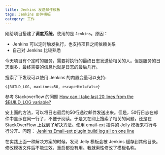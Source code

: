 ```yaml
---
title: Jenkins 发送邮件模板
tags: Jenkins 邮件模板
category: 工作
---
```


<!--more-->


刚给项目搭建了**调度系统**，使用的是 `Jenkins`。原因：

- Jenkins 可以定时触发执行，也支持项目之间依赖关系
- 自己对 Jenkins 比较熟悉

今天项目有个定时的服务，需要将执行的最终日志发送给相关的人。但是服务的日志很多，最终需要的信息也就是日志的最后几行。

搜索了下发现可以使用 Jenkins 的内置变量可以支持:

```
${BUILD_LOG, maxLines=50, escapeHtml=false}
```
参考 Stackoverflow 的问题 [How can I take last 20 lines from the $BUILD_LOG variable?](http://stackoverflow.com/questions/16089096/how-can-i-take-last-20-lines-from-the-build-log-variable)


安上面的方法，可以将日志最后的50行通过邮件发送出来。但是，50行日志在邮件中显示在同一行了，不便于阅读。于是又在网上搜索了相关的问题，还是在 StackOverFlow 上找到了解决方法。使用 email-ext 插件的 Jelly 模板来将行与行分开。问题：
[Jenkins Email-ext plugin build log all on one line](http://stackoverflow.com/questions/22612440/jenkins-email-ext-plugin-build-log-all-on-one-line)


在实践上面一种解决方案的时候，发现 Jelly 模板会被 Jenkins 缓存到其他目录。修改模板文件后不能生效，重启都没有用。我就索性修改了模板名称。



